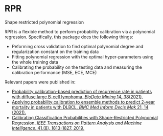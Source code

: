 # RPR
Shape restricted polynomial regression

RPR is a flexible method to perform probability calibration via a polynomial regression. Specifically, this package does the following things:
- Peforming cross validation to find optimal polynomial degree and regularization constant on the training data
- Fitting polynomial regression with the optimal hyper-parameters using the whole training data
- Calibrating the probability on the testing data and measuring the calibration performance (MSE, ECE, MCE)

Relevant papers were published in:
- [Probability calibration-based prediction of recurrence rate in patients with diffuse large B-cell lymphoma. *BioData Mining* 14, 38(2021).](https://biodatamining.biomedcentral.com/articles/10.1186/s13040-021-00272-9)
- [Applying probability calibration to ensemble methods to predict 2-year mortality in patients with DLBCL. *BMC Med Inform Decis Mak* 21, 14 (2021).](https://bmcmedinformdecismak.biomedcentral.com/articles/10.1186/s12911-020-01354-0)
- [Calibrating Classification Probabilities with Shape-Restricted Polynomial Regression. *IEEE Transactions on Pattern Analysis and Machine Intelligence*, 41,(8), 1813-1827, 2019.](https://ieeexplore.ieee.org/document/8627976)
